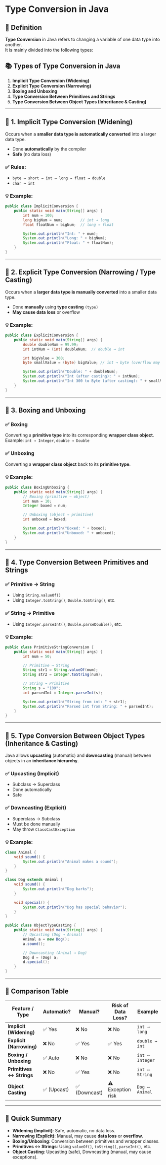 # Type Conversion in Java

## 📘 Definition
**Type Conversion** in Java refers to changing a variable of one data type into another.  
It is mainly divided into the following types:

## 📚 Types of Type Conversion in Java
1. **Implicit Type Conversion (Widening)**  
2. **Explicit Type Conversion (Narrowing)**  
3. **Boxing and Unboxing**  
4. **Type Conversion Between Primitives and Strings**  
5. **Type Conversion Between Object Types (Inheritance & Casting)**  

---

## 🔹 1. Implicit Type Conversion (Widening)

Occurs when a **smaller data type is automatically converted** into a larger data type.  
- Done **automatically** by the compiler  
- **Safe** (no data loss)

### ✅ Rules:
- `byte → short → int → long → float → double`  
- `char → int`

### 💡 Example:
```java
public class ImplicitConversion {
    public static void main(String[] args) {
        int num = 100;
        long bigNum = num;        // int → long
        float floatNum = bigNum;  // long → float

        System.out.println("Int: " + num);
        System.out.println("Long: " + bigNum);
        System.out.println("Float: " + floatNum);
    }
}
```

---

## 🔹 2. Explicit Type Conversion (Narrowing / Type Casting)

Occurs when a **larger data type is manually converted** into a smaller data type.  
- Done **manually** using **type casting** `(type)`  
- **May cause data loss** or overflow  

### 💡 Example:
```java
public class ExplicitConversion {
    public static void main(String[] args) {
        double doubleNum = 99.99;
        int intNum = (int) doubleNum;  // double → int

        int bigValue = 300;
        byte smallValue = (byte) bigValue; // int → byte (overflow may occur)

        System.out.println("Double: " + doubleNum);
        System.out.println("Int (after casting): " + intNum);
        System.out.println("Int 300 to Byte (after casting): " + smallValue);
    }
}
```

---

## 🔹 3. Boxing and Unboxing

### ✅ Boxing
Converting a **primitive type** into its corresponding **wrapper class object**.  
Example: `int → Integer`, `double → Double`

### ✅ Unboxing
Converting a **wrapper class object** back to its **primitive type**.

### 💡 Example:
```java
public class BoxingUnboxing {
    public static void main(String[] args) {
        // Boxing (primitive → object)
        int num = 10;
        Integer boxed = num;

        // Unboxing (object → primitive)
        int unboxed = boxed;

        System.out.println("Boxed: " + boxed);
        System.out.println("Unboxed: " + unboxed);
    }
}
```

---

## 🔹 4. Type Conversion Between Primitives and Strings

### ✅ Primitive → String
- Using `String.valueOf()`  
- Using `Integer.toString()`, `Double.toString()`, etc.  

### ✅ String → Primitive
- Using `Integer.parseInt()`, `Double.parseDouble()`, etc.  

### 💡 Example:
```java
public class PrimitiveStringConversion {
    public static void main(String[] args) {
        int num = 50;

        // Primitive → String
        String str1 = String.valueOf(num);
        String str2 = Integer.toString(num);

        // String → Primitive
        String s = "100";
        int parsedInt = Integer.parseInt(s);

        System.out.println("String from int: " + str1);
        System.out.println("Parsed int from String: " + parsedInt);
    }
}
```

---

## 🔹 5. Type Conversion Between Object Types (Inheritance & Casting)

Java allows **upcasting** (automatic) and **downcasting** (manual) between objects in an **inheritance hierarchy**.

### ✅ Upcasting (Implicit)
- Subclass → Superclass  
- Done automatically  
- Safe  

### ✅ Downcasting (Explicit)
- Superclass → Subclass  
- Must be done manually  
- May throw `ClassCastException`  

### 💡 Example:
```java
class Animal {
    void sound() {
        System.out.println("Animal makes a sound");
    }
}

class Dog extends Animal {
    void sound() {
        System.out.println("Dog barks");
    }

    void special() {
        System.out.println("Dog has special behavior");
    }
}

public class ObjectTypeCasting {
    public static void main(String[] args) {
        // Upcasting (Dog → Animal)
        Animal a = new Dog();
        a.sound();

        // Downcasting (Animal → Dog)
        Dog d = (Dog) a;
        d.special();
    }
}
```

---

## 🔄 Comparison Table

| Feature / Type                  | Automatic? | Manual? | Risk of Data Loss? | Example                    |
|---------------------------------|------------|---------|--------------------|----------------------------|
| **Implicit (Widening)**         | ✅ Yes      | ❌ No   | ❌ No              | `int → long`               |
| **Explicit (Narrowing)**        | ❌ No       | ✅ Yes  | ✅ Yes             | `double → int`             |
| **Boxing / Unboxing**           | ✅ Auto     | ❌ No   | ❌ No              | `int ↔ Integer`            |
| **Primitives ↔ Strings**        | ❌ No       | ✅ Yes  | ❌ No              | `int ↔ String`             |
| **Object Casting**              | ✅ (Upcast) | ✅ (Downcast) | ⚠️ Exception risk | `Dog ↔ Animal`             |

---

## 📌 Quick Summary
- **Widening (Implicit)**: Safe, automatic, no data loss.  
- **Narrowing (Explicit)**: Manual, may cause **data loss** or **overflow**.  
- **Boxing/Unboxing**: Conversion between primitives and wrapper classes.  
- **Primitives ↔ Strings**: Using `valueOf()`, `toString()`, `parseInt()`, etc.  
- **Object Casting**: Upcasting (safe), Downcasting (manual, may cause exceptions).  
